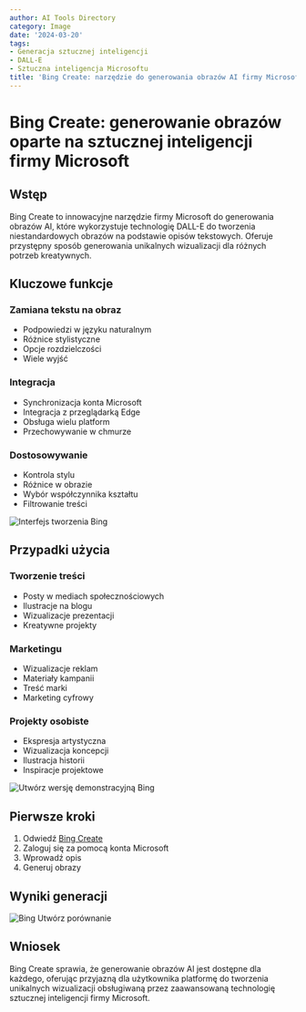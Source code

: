 ```yaml
---
author: AI Tools Directory
category: Image
date: '2024-03-20'
tags:
- Generacja sztucznej inteligencji
- DALL-E
- Sztuczna inteligencja Microsoftu
title: 'Bing Create: narzędzie do generowania obrazów AI firmy Microsoft'
---
```


# Bing Create: generowanie obrazów oparte na sztucznej inteligencji firmy Microsoft

## Wstęp

Bing Create to innowacyjne narzędzie firmy Microsoft do generowania obrazów AI, które wykorzystuje technologię DALL-E do tworzenia niestandardowych obrazów na podstawie opisów tekstowych. Oferuje przystępny sposób generowania unikalnych wizualizacji dla różnych potrzeb kreatywnych.

## Kluczowe funkcje

### Zamiana tekstu na obraz
- Podpowiedzi w języku naturalnym
- Różnice stylistyczne
- Opcje rozdzielczości
- Wiele wyjść

### Integracja
- Synchronizacja konta Microsoft
- Integracja z przeglądarką Edge
- Obsługa wielu platform
- Przechowywanie w chmurze

### Dostosowywanie
- Kontrola stylu
- Różnice w obrazie
- Wybór współczynnika kształtu
- Filtrowanie treści

![Interfejs tworzenia Bing](/imgs/bingcreate/interface.jpg)

## Przypadki użycia

### Tworzenie treści
- Posty w mediach społecznościowych
- Ilustracje na blogu
- Wizualizacje prezentacji
- Kreatywne projekty

### Marketingu
- Wizualizacje reklam
- Materiały kampanii
- Treść marki
- Marketing cyfrowy

### Projekty osobiste
- Ekspresja artystyczna
- Wizualizacja koncepcji
- Ilustracja historii
- Inspiracje projektowe

![Utwórz wersję demonstracyjną Bing](/imgs/bingcreate/demo.jpg)

## Pierwsze kroki

1. Odwiedź [Bing Create](https://www.bing.com/create)
2. Zaloguj się za pomocą konta Microsoft
3. Wprowadź opis
4. Generuj obrazy

## Wyniki generacji

![Bing Utwórz porównanie](/imgs/bingcreate/comparison.jpg)

## Wniosek

Bing Create sprawia, że ​​generowanie obrazów AI jest dostępne dla każdego, oferując przyjazną dla użytkownika platformę do tworzenia unikalnych wizualizacji obsługiwaną przez zaawansowaną technologię sztucznej inteligencji firmy Microsoft.